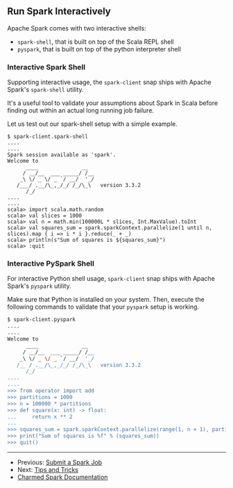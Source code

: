 ## Run Spark Interactively

Apache Spark comes with two interactive shells:

* `spark-shell`, that is built on top of the Scala REPL shell
* `pyspark`, that is built on top of the python interpreter shell

### Interactive Spark Shell

Supporting interactive usage, the `spark-client` snap ships with Apache Spark's `spark-shell` utility.

It's a useful tool to validate your assumptions about Spark in Scala before finding out within an actual long running job failure.

Let us test out our spark-shell setup with a simple example.

```shell
$ spark-client.spark-shell
....
....
Spark session available as 'spark'.
Welcome to
      ____              __
     / __/__  ___ _____/ /__
    _\ \/ _ \/ _ `/ __/  '_/
   /___/ .__/\_,_/_/ /_/\_\   version 3.3.2
      /_/
....
....
scala> import scala.math.random
scala> val slices = 1000
scala> val n = math.min(100000L * slices, Int.MaxValue).toInt
scala> val squares_sum = spark.sparkContext.parallelize(1 until n, slices).map { i => i * i }.reduce(_ + _)
scala> println(s"Sum of squares is ${squares_sum}")
scala> :quit
```

### Interactive PySpark Shell

For interactive Python shell usage, `spark-client` snap ships with Apache Spark's `pyspark` utility.

Make sure that Python is installed on your system. Then, execute the following commands to validate 
that your `pyspark` setup is working.

```bash
$ spark-client.pyspark
....
....
Welcome to
      ____              __
     / __/__  ___ _____/ /__
    _\ \/ _ \/ _ `/ __/  '_/
   /__ / .__/\_,_/_/ /_/\_\   version 3.3.2
      /_/
....
....
>>> from operator import add
>>> partitions = 1000
>>> n = 100000 * partitions
>>> def square(x: int) -> float:
...     return x ** 2
...
>>> squares_sum = spark.sparkContext.parallelize(range(1, n + 1), partitions).map(square).reduce(add)
>>> print("Sum of squares is %f" % (squares_sum))
>>> quit()
```

***

 * Previous: [Submit a Spark Job](https://discourse.charmhub.io/t/spark-client-snap-tutorial-spark-submit/8953)
 * Next: [Tips and Tricks](https://discourse.charmhub.io/t/spark-client-snap-tutorial-common-gotchas/8955)
 * [Charmed Spark Documentation](https://discourse.charmhub.io/t/charmed-spark-documentation/8963)